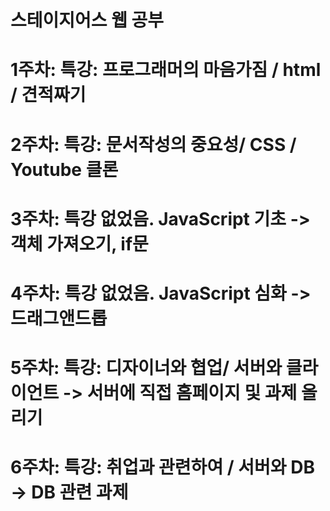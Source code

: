 # 스테이지어스 웹 공부
# 1주차: 특강: 프로그래머의 마음가짐 / html / 견적짜기
# 2주차: 특강: 문서작성의 중요성/ CSS / Youtube 클론 
# 3주차: 특강 없었음. JavaScript 기초 -> 객체 가져오기, if문
# 4주차: 특강 없었음. JavaScript 심화 -> 드래그앤드롭
# 5주차: 특강: 디자이너와 협업/ 서버와 클라이언트 -> 서버에 직접 홈페이지 및 과제 올리기
# 6주차: 특강: 취업과 관련하여 / 서버와 DB -> DB 관련 과제
